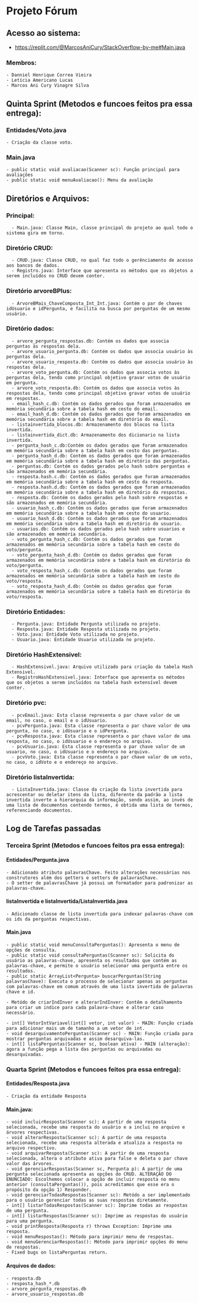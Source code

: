 # Projeto Fórum
## Acesso ao sistema:
  - https://replit.com/@MarcosAniCury/StackOverflow-by-me#Main.java
### Membros:
    - Danniel Henrique Correa Vieira
    - Letícia Americano Lucas
    - Marcos Ani Cury Vinagre Silva

## Quinta Sprint (Metodos e funcoes feitos pra essa entrega): 
  ### Entidades/Voto.java
    - Criação da classe voto.

  ### Main.java
    - public static void avaliacao(Scanner sc): Função principal para avaliações
    - public static void menuAvaliacao(): Menu da avaliação

## Diretórios e Arquivos:
  ### Principal:
      - Main.java: Classe Main, classe principal do projeto ao qual todo o sistema gira em torno.
  ### Diretório CRUD:
      - CRUD.java: Classe CRUD, no qual faz todo o gerênciamento de acesso aos bancos de dados.
      - Registro.java: Interface que apresenta os métodos que os objetos a serem incluídos no CRUD devem conter.
  ### Diretório arvoreBPlus:
      - ArvoreBMais_ChaveComposta_Int_Int.java: Contém o par de chaves idUsuario e idPergunta, e facilita na busca por perguntas de um mesmo usuário.
  ### Diretório dados: 
      - arvore_pergunta_respostas.db: Contém os dados que associa perguntas às respostas dela.
      - arvore_usuario_pergunta.db: Contém os dados que associa usuário às perguntas dela.
      - arvore_usuario_resposta.db: Contém os dados que associa usuário às respostas dela.
      - arvore_voto_pergunta.db: Contém os dados que associa votos às perguntas dela, tendo como principal objetivo gravar votos de usuário em pergunta.
      - arvore_voto_resposta.db: Contém os dados que associa votos às respostas dela, tendo como principal objetivo gravar votos de usuário em respostas.
      - email_hash_c.db: Contém os dados gerados que foram armazenados em memória secundária sobre a tabela hash em cesto do email.
      - email_hash_d.db: Contém os dados gerados que foram armazenados em memória secundária sobre a tabela hash em diretório do email.
      - listainvertida_blocos.db: Armazenamento dos blocos na lista invertida.
      - listainvertida_dict.db: Armazenamento dos dicionario na lista invertida.
      - pergunta_hash_c.db:Contém os dados gerados que foram armazenados em memória secundária sobre a tabela hash em cesto das perguntas.
      - pergunta_hash_d.db: Contém os dados gerados que foram armazenados em memória secundária sobre a tabela hash em diretório das perguntas.
      - perguntas.db: Contém os dados gerados pelo hash sobre perguntas e são armazenados em memória secundária.
      - resposta.hash.c.db: Contém os dados gerados que foram armazenados em memória secundária sobre a tabela hash em cesto da resposta.
      - resposta.hash.d.db: Contém os dados gerados que foram armazenados em memória secundária sobre a tabela hash em diretório da respostas.
      - resposta.db: Contém os dados gerados pelo hash sobre respostas e são armazenados em memória secundária.
      - usuario_hash_c.db: Contém os dados gerados que foram armazenados em memória secundária sobre a tabela hash em cesto do usuario.
      - usuario_hash_d.db: Contém os dados gerados que foram armazenados em memória secundária sobre a tabela hash em diretório do usuario.
      - usuarios.db: Contém os dados gerados pelo hash sobre usuarios e são armazenados em memória secundária.
      - voto_pergunta_hash_c.db: Contém os dados gerados que foram armazenados em memória secundária sobre a tabela hash em cesto do voto/pergunta.
      - voto_pergunta_hash_d.db: Contém os dados gerados que foram armazenados em memória secundária sobre a tabela hash em diretório do voto/pergunta.
      - voto_resposta_hash_c.db: Contém os dados gerados que foram armazenados em memória secundária sobre a tabela hash em cesto do voto/resposta.
      - voto_resposta_hash_d.db: Contém os dados gerados que foram armazenados em memória secundária sobre a tabela hash em diretório do voto/resposta.
  ### Diretório Entidades: 
      - Pergunta.java: Entidade Pergunta utilizada no projeto.
      - Resposta.java: Entidade Resposta utilizada no projeto.
      - Voto.java: Entidade Voto utilizada no projeto.
      - Usuario.java: Entidade Usuario utilizada no projeto.
  ### Diretório HashExtensivel:
      - HashExtensivel.java: Arquivo utilizado para criação da tabela Hash Extensivel.
      - RegistroHashExtensivel.java: Interface que apresenta os métodos que os objetos a serem incluídos na tabela hash extensível devem conter.
  ### Diretório pvc:
      - pcvEmail.java: Esta classe representa o par chave valor de um email, no caso, o email e o idUsuario.
      - pcvPergunta.java: Esta classe representa o par chave valor de uma pergunta, no caso, o idUsuario e o idPergunta.
      - pcvResposta.java: Esta classe representa o par chave valor de uma resposta, no caso, o idUsuario e o endereço no arquivo.
      - pcvUsuario.java: Esta classe representa o par chave valor de um usuario, no caso, o idUsuario e o endereço no arquivo.
      - pcvVoto.java: Esta classe representa o par chave valor de um voto, no caso, o idVoto e o endereço no arquivo.
  ### Diretório listaInvertida:
      - ListaInvertida.java: Classe da criação da lista invertida para acrescentar ou deletar itens da lista, diferente da padrão a lista invertida inverte a hierarquia da informação, sendo assim, ao invés de uma lista de documentos contendo termos, é obtida uma lista de termos, referenciando documentos.

## Log de Tarefas passadas
### Terceira Sprint (Metodos e funcoes feitos pra essa entrega):
  #### Entidades/Pergunta.java
    - Adicionado atributo palavrasChave. Feito alterações necessárias nos construtores além dos getters e setters de palavrasChave.
    - O setter de palavrasChave já possui um formatador para padronizar as palavras-chave.
  
  #### listaInvertida e listaInvertida/ListaInvertida.java
    - Adicionado classe de lista invertida para indexar palavras-chave com os ids da perguntas respectivas.  

  #### Main.java
    - public static void menuConsultaPerguntas(): Apresenta o menu de opções de consulta.
    - public static void consultaPerguntas(Scanner sc): Solicita do usuário as palavras-chave, apresenta os resultados que contém as palavras-chave, e permite o usuário selecionar uma pergunta entre os resultados.
    - public static ArrayList<Pergunta> buscarPerguntas(String palavrasChave): Executa o processo de selecionar apenas as perguntas com palavras-chave em comum através de uma lista invertida de palavras chave e id.

    - Metódo de criarIndInver e alterarIndInver: Contêm o detalhamento para criar um indice para cada palavra-chave e alterar caso necessário.

    - int[] VetorIntVariavel(int[] vetor, int valor) - MAIN: Função criada para adicionar mais um de tamanho a um vetor de int. 
    - void desarquivamentoPerguntas(Scanner sc) - MAIN: Função criada para mostrar perguntas arquivadas e assim desarquiva-las.
    - int[] listaPerguntas(Scanner sc, boolean ativa) - MAIN (alteração): agora a função pega a lista das perguntas ou arquivadas ou desarquivadas.

### Quarta Sprint (Metodos e funcoes feitos pra essa entrega):
  #### Entidades/Resposta.java
    - Criação da entidade Resposta 
  #### Main.java: 
    - void incluirResposta(Scanner sc): A partir de uma resposta selecionada, recebe uma resposta do usuário e a inclui no arquivo e árvores respectivas.
    - void alterarResposta(Scanner sc): A partir de uma resposta selecionada, recebe uma resposta alterada e atualiza a resposta no arquivo respectivo.
    - void arquivarResposta(Scanner sc): A partir de uma resposta selecionada, altera o atributo ativa para false e deleta o par chave valor das árvores.
    - void gerenciarRespostas(Scanner sc, Pergunta p): A partir de uma pergunta selecionada apresenta as opções do CRUD. ALTERAÇÃO DO ENUNCIADO: Escolhemos colocar a opção de incluir resposta no menu anterior (consultaPerguntas()), pois acreditamos que esse era o propósito da opção 1) Responder.
    - void gerenciarTodasRespostas(Scanner sc): Metódo a ser implementado para o usuário gerenciar todas as suas respostas diretamente.
    - int[] listarTodasRespostas(Scanner sc): Imprime todas as respostas de uma pergunta.
    - int[] listarRespostas(Scanner sc): Imprime as respostas do usuário para uma pergunta.
    - void printResposta(Resposta r) throws Exception: Imprime uma resposta.
    - void menuRespostas(): Método para imprimir menu de respostas.
    - void menuGerenciarRespostas(): Método para imprimir opções do menu de respostas.
    - Fixed bugs on listaPerguntas return.
  #### Arquivos de dados:
    - resposta.db
    - resposta_hash_*.db
    - arvore_pergunta_respostas.db
    - arvore_usuario_respostas.db
 
